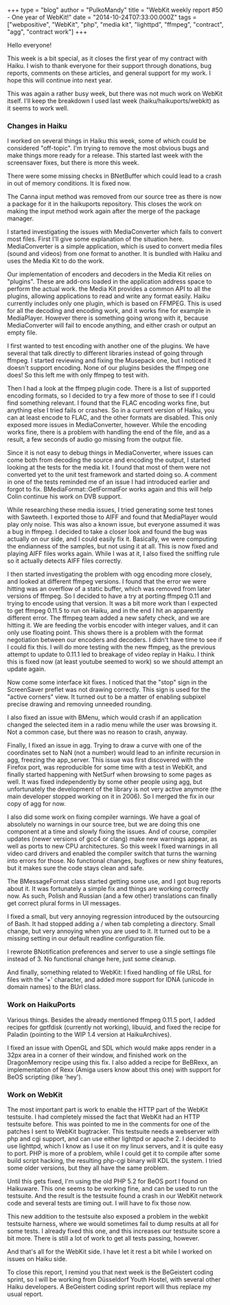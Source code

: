 +++
type = "blog"
author = "PulkoMandy"
title = "WebKit weekly report #50 - One year of WebKit!"
date = "2014-10-24T07:33:00.000Z"
tags = ["webpositive", "WebKit", "php", "media kit", "lighttpd", "ffmpeg", "contract", "agg", "contract work"]
+++

Hello everyone!

This week is a bit special, as it closes the first year of my contract with Haiku. I wish to thank everyone for their support through donations, bug reports, comments on these articles, and general support for my work. I hope this will continue into next year.

This was again a rather busy week, but there was not much work on WebKit itself. I'll keep the breakdown I used last week (haiku/haikuports/webkit) as it seems to work well.
<!--break-->
<h3>Changes in Haiku</h3>

I worked on several things in Haiku this week, some of which could be considered "off-topic". I'm trying to remove the most obvious bugs and make things more ready for a release. This started last week with the screensaver fixes, but there is more this week.

There were some missing checks in BNetBuffer which could lead to a crash in out of memory conditions. It is fixed now.

The Canna input method was removed from our source tree as there is now a package for it in the haikuports repository. This closes the work on making the input method work again after the merge of the package manager.

I started investigating the issues with MediaConverter which fails to convert most files. First I'll give some explanation of the situation here. MediaConverter is a simple application, which is used to convert media files (sound and videos) from one format to another. It is bundled with Haiku and uses the Media Kit to do the work.

Our implementation of encoders and decoders in the Media Kit relies on "plugins". These are add-ons loaded in the application address space to perform the actual work. the Media Kit provides a common API to all the plugins, allowing applications to read and write any format easily. Haiku currently includes only one plugin, which is based on FFMPEG. This is used for all the decoding and encoding work, and it works fine for example in MediaPlayer. However there is something going wrong with it, because MediaConverter will fail to encode anything, and either crash or output an empty file.

I first wanted to test encoding with another one of the plugins. We have several that talk directly to different libraries instead of going through ffmpeg. I started reviewing and fixing the Musepack one, but I noticed it doesn't support encoding. None of our plugins besides the ffmpeg one does! So this left me with only ffmpeg to test with.

Then I had a look at the ffmpeg plugin code. There is a list of supported encoding formats, so I decided to try a few more of those to see if I could find something relevant. I found that the FLAC encoding works fine, but anything else I tried fails or crashes. So in a current version of Haiku, you can at least encode to FLAC, and the other formats are disabled. This only exposed more issues in MediaConverter, however. While the encoding works fine, there is a problem with handling the end of the file, and as a result, a few seconds of audio go missing from the output file.

Since it is not easy to debug things in MediaConverter, where issues can come both from decoding the source and encoding the output, I started looking at the tests for the media kit. I found that most of them were not converted yet to the unit test framework and started doing so. A comment in one of the tests reminded me of an issue I had introduced earlier and forgot to fix. BMediaFormat::GetFormatFor works again and this will help Colin continue his work on DVB support.

While researching these media issues, I tried generating some test tones with Sawteeth. I exported those to AIFF and found that MediaPlayer would play only noise. This was also a known issue, but everyone assumed it was a bug in ffmpeg. I decided to take a closer look and found the bug was actually on our side, and I could easily fix it. Basically, we were computing the endianness of the samples, but not using it at all. This is now fixed and playing AIFF files works again. While I was at it, I also fixed the sniffing rule so it actually detects AIFF files correctly.

I then started investigating the problem with ogg encoding more closely, and looked at different ffmpeg versions. I found that the error we were hitting was an overflow of a static buffer, which was removed from later versions of ffmpeg. So I decided to have a try at porting ffmpeg 0.11 and trying to encode using that version. It was a bit more work than I expected to get ffmpeg 0.11.5 to run on Haiku, and in the end I hit an apparently different error. The ffmpeg team added a new safety check, and we are hitting it. We are feeding the vorbis encoder with integer values, and it can only use floating point. This shows there is a problem with the format negotiation between our encoders and decoders. I didn't have time to see if I could fix this. I will do more testing with the new ffmpeg, as the previous attempt to update to 0.11.1 led to breakage of video replay in Haiku. I think this is fixed now (at least youtube seemed to work) so we should attempt an update again.

Now come some interface kit fixes. I noticed that the "stop" sign in the ScreenSaver preflet was not drawing correctly. This sign is used for the "active corners" view. It turned out to be a matter of enabling subpixel precise drawing and removing unneeded rounding.

I also fixed an issue with BMenu, which would crash if an application changed the selected item in a radio menu while the user was browsing it. Not a common case, but there was no reason to crash, anyway.

Finally, I fixed an issue in agg. Trying to draw a curve with one of the coordinates set to NaN (not a number) would lead to an infinite recursion in agg, freezing the app_server. This issue was first discovered with the Firefox port, was reproducible for some time with a test in WebKit, and finally started happening with NetSurf when browsing to some pages as well. It was fixed independently by some other people using agg, but unfortunately the development of the library is not very active anymore (the main developer stopped working on it in 2006). So I merged the fix in our copy of agg for now.

I also did some work on fixing compiler warnings. We have a goal of absolutely no warnings in our source tree, but we are doing this one component at a time and slowly fixing the issues. And of course, compiler updates (newer versions of gcc4 or clang) make new warnings appear, as well as ports to new CPU architectures. So this week I fixed warnings in all video card drivers and enabled the compiler switch that turns the warning into errors for those. No functional changes, bugfixes or new shiny features, but it makes sure the code stays clean and safe.

The BMessageFormat class started getting some use, and I got bug reports about it. It was fortunately a simple fix and things are working correctly now. As such, Polish and Russian (and a few other) translations can finally get correct plural forms in UI messages.

I fixed a small, but very annoying regression introduced by the outsourcing of Bash. It had stopped adding a / when tab completing a directory. Small change, but very annoying when you are used to it. It turned out to be a missing setting in our default readline configuration file.

I rewrote BNotification preferences and server to use a single settings file instead of 3. No functional change here, just some cleanup.

And finally, something related to WebKit: I fixed handling of file URsL for files with the '+' character, and added more support for IDNA (unicode in domain names) to the BUrl class.

<h3>Work on HaikuPorts</h3>

Various things. Besides the already mentioned ffmpeg 0.11.5 port, I added recipes for gptfdisk (currently not working), libuuid, and fixed the recipe for Paladin (pointing to the WIP 1.4 version at HaikuArchives).

I fixed an issue with OpenGL and SDL which would make apps render in a 32px area in a corner of their window, and finished work on the DragonMemory recipe using this fix. I also added a recipe for BeBRexx, an implementation of Rexx (Amiga users know about this one) with support for BeOS scripting (like 'hey').

<h3>Work on WebKit</h3>

The most important part is work to enable the HTTP part of the WebKit testsuite. I had completely missed the fact that WebKit had an HTTP testsuite before. This was pointed to me in the comments for one of the patches I sent to WebKit bugtracker. This testsuite needs a webserver with php and cgi support, and can use either lighttpd or apache 2. I decided to use lighttpd, which I know as I use it on my linux servers, and it is quite easy to port. PHP is more of a problem, while I could get it to compile after some build script hacking, the resulting php-cgi binary will KDL the system. I tried some older versions, but they all have the same problem.

Until this gets fixed, I'm using the old PHP 5.2 for BeOS port I found on Haikuware. This one seems to be working fine, and can be used to run the testsuite. And the result is the testsuite found a crash in our WebKit network code and several tests are timing out. I will have to fix those now.

This new addition to the testsuite also exposed a problem in the webkit testsuite harness, where we would sometimes fail to dump results at all for some tests. I already fixed this one, and this increases our testsuite score a bit more. There is still a lot of work to get all tests passing, however.

And that's all for the WebKit side. I have let it rest a bit while I worked on issues on Haiku side.

To close this report, I remind you that next week is the BeGeistert coding sprint, so I will be working from Düsseldorf Youth Hostel, with several other Haiku developers. A BeGeistert coding sprint report will thus replace my usual report.